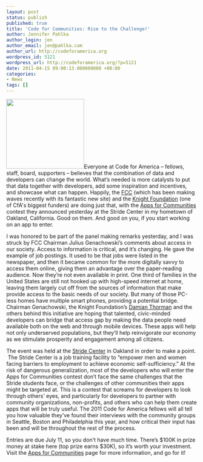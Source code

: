 ```yaml
---
layout: post
status: publish
published: true
title: 'Code for Communities: Rise to the Challenge!'
author: Jennifer Pahlka
author_login: jen
author_email: jen@pahlka.com
author_url: http://codeforamerica.org
wordpress_id: 5121
wordpress_url: http://codeforamerica.org/?p=5121
date: 2011-04-15 09:00:13.000000000 +00:00
categories:
- News
tags: []
---
```

<a href="http://appsforcommunities.com"><img src="http://codeforamerica.org/wp-content/uploads/2011/04/apps4communities.png" alt="" title="apps4communities" width="205" height="184" class="alignright size-full wp-image-5117" /></a>Everyone at Code for America – fellows, staff, board, supporters – believes that the combination of data and developers can change the world. What’s needed is more catalysts to put that data together with developers, add some inspiration and incentives, and showcase what can happen. Happily, the <a href="http://beta.fcc.gov/">FCC</a> (which has been making waves recently with its fantastic new site) and the <a href="http://www.knightfoundation.org/">Knight Foundation</a> (one of CfA's biggest funders) are doing just that, with the <a href="http://appsforcommunities.challenge.gov/">Apps for Communities</a> contest they announced yesterday at the Stride Center in my hometown of Oakland, California. Good on them. And good on you, if you start working on an app to enter.

I was honored to be part of the panel making remarks yesterday, and I was struck by FCC Chairman Julius Genachowski’s comments about access in our society. Access to information is critical, and it’s changing. He gave the example of job postings. It used to be that jobs were listed in the newspaper, and then it became common for the more digitally savvy to access them online, giving them an advantage over the paper-reading audience. Now they’re not even available in print. One third of families in the United States are still not hooked up with high-speed internet at home, leaving them largely cut off from the sources of information that make provide access to the basic needs of our society. But many of those PC-less homes have multiple smart phones, providing a potential bridge. Chairman Genachowski, the Knight Foundation’s <a href="http://www.knightfoundation.org/about_knight/staff/detail.dot?id=7214&amp;pageTitle=+Damian++Thorman+J.D.&amp;crumbTitle=+Damian++Thorman+J.D.">Damian Thorman</a> and the others behind this initiative are hoping that talented, civic-minded developers can bridge that access gap by making the data people need available both on the web and through mobile devices. These apps will help not only underserved populations, but they’ll help reinvigorate our economy as we stimulate prosperity and engagement among all citizens.

The event was held at the <a href="http://stridecenter.org/">Stride Center</a> in Oakland in order to make a point.  The Stride Center is a job training facility to “empower men and women facing barriers to employment to achieve economic self-sufficiency.” At the risk of dangerous generalization, most of the developers who will enter the Apps for Communities contest don’t face the same challenges that the Stride students face, or the challenges of other communities their apps might be targeted at. This is a contest that screams for developers to look through others’ eyes, and particularly for developers to partner with community organizations, non-profits, and others who can help them create apps that will be truly useful. The 2011 Code for America fellows will all tell you how valuable they’ve found their interviews with the community groups in Seattle, Boston and Philadelphia this year, and how critical their input has been and will be throughout the rest of the process.

Entries are due July 11, so you don’t have much time. There’s $100K in prize money at stake here (top prize earns $30K), so it’s worth your investment. Visit the <a href="http://appsforcommunities.challenge.gov/">Apps for Communities</a> page for more information, and go for it!
